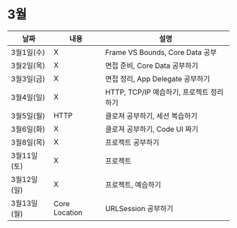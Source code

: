 # 3월

|날짜|내용|설명|
|------|---|---|
|3월1일(수)|X|Frame VS Bounds, Core Data 공부|
|3월2일(목)|X|면접 준비, Core Data 공부하기|
|3월3일(금)|X|면접 정리, App Delegate 공부하기|
|3월4일(일)|X|HTTP, TCP/IP 예습하기, 프로젝트 정리하기|
|3월5일(월)|HTTP|클로져 공부하기, 세션 복습하기|
|3월6일(화)|X|클로져 공부하기, Code UI 짜기|
|3월8일(목)|X|프로젝트 공부하기|
|3월11일(토)|X|프로젝트|
|3월12일(일)|X|프로젝트, 예습하기|
|3월13일(월)|Core Location|URLSession 공부하기|



